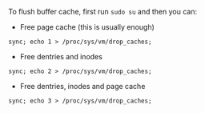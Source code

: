To flush buffer cache, first run `sudo su` and then you can:

- Free page cache (this is usually enough)

```
sync; echo 1 > /proc/sys/vm/drop_caches;
```

- Free dentries and inodes

```
sync; echo 2 > /proc/sys/vm/drop_caches;
```

- Free dentries, inodes and page cache

```
sync; echo 3 > /proc/sys/vm/drop_caches;
```
